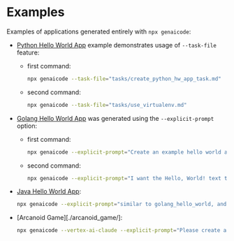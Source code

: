 # Examples

Examples of applications generated entirely with `npx genaicode`:

- [Python Hello World App](./python_hello_world) example demonstrates usage of `--task-file` feature:

  - first command:
    ```bash
    npx genaicode --task-file="tasks/create_python_hw_app_task.md"
    ```
  - second command:
    ```bash
    npx genaicode --task-file="tasks/use_virtualenv.md"
    ```

- [Golang Hello World App](./golang_hello_world/) was generated using the `--explicit-prompt` option:

  - first command:
    ```bash
    npx genaicode --explicit-prompt="Create an example hello world application using golang, including README with instructions how to compile it and run it" --allow-file-create
    ```
  - second command:
    ```bash
    npx genaicode --explicit-prompt="I want the Hello, World! text to be colored"
    ```

- [Java Hello World App](./java_hello_world/):

  ```bash
  npx genaicode --explicit-prompt="similar to golang_hello_world, and python_hello_world, create an example java hello world application" --allow-file-create --allow-directory-create
  ```

- [Arcanoid Game][./arcanoid_game/]:
  ```bash
  npx genaicode --vertex-ai-claude --explicit-prompt="Please create a simple arcanoid game" --allow-file-create --allow-directory-create
  ```
